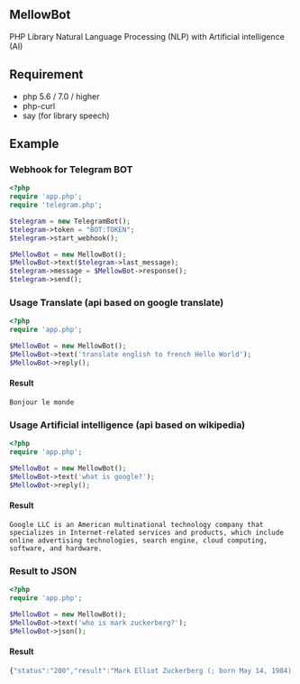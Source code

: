 ## MellowBot
PHP Library Natural Language Processing (NLP) with Artificial intelligence (AI)

## Requirement
* php 5.6 / 7.0 / higher
* php-curl
* say (for library speech)

## Example

### Webhook for Telegram BOT

```php
<?php
require 'app.php';
require 'telegram.php';

$telegram = new TelegramBot();
$telegram->token = "BOT:TOKEN";
$telegram->start_webhook();

$MellowBot = new MellowBot();
$MellowBot->text($telegram->last_message);
$telegram->message = $MellowBot->response();
$telegram->send();
```


### Usage Translate (api based on google translate)

```php
<?php
require 'app.php';

$MellowBot = new MellowBot();
$MellowBot->text('translate english to french Hello World');
$MellowBot->reply();
```
#### Result
```console
Bonjour le monde
```



### Usage Artificial intelligence (api based on wikipedia)

```php
<?php
require 'app.php';

$MellowBot = new MellowBot();
$MellowBot->text('what is google?');
$MellowBot->reply();
```
#### Result
```console
Google LLC is an American multinational technology company that specializes in Internet-related services and products, which include online advertising technologies, search engine, cloud computing, software, and hardware.
```



### Result to JSON

```php
<?php
require 'app.php';

$MellowBot = new MellowBot();
$MellowBot->text('who is mark zuckerberg?');
$MellowBot->json();
```
#### Result
```javascript
{"status":"200","result":"Mark Elliot Zuckerberg (; born May 14, 1984) is an American technology entrepreneur and philanthropist."}
```

